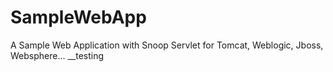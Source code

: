 # SampleWebApp
A Sample Web Application with Snoop Servlet for Tomcat, Weblogic, Jboss, Websphere...  __testing

